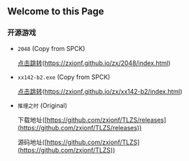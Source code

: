 ## Welcome to this Page


### 开源游戏


 - `2048` (Copy from SPCK)
   
     [点击跳转](https://zxionf.github.io/zx/2048/index.html)(https://zxionf.github.io/zx/2048/index.html)
   
 - `xx142-b2.exe` (Copy from SPCK)
   
     [点击跳转](https://zxionf.github.io/zx/xx142-b2/index.html)(https://zxionf.github.io/zx/xx142-b2/index.html)
   
 - `推理之时` (Original)
   
     下载地址([https://github.com/zxionf/TLZS/releases](https://github.com/zxionf/TLZS/releases))
   
     源码地址([https://github.com/zxionf/TLZS](https://github.com/zxionf/TLZS))
